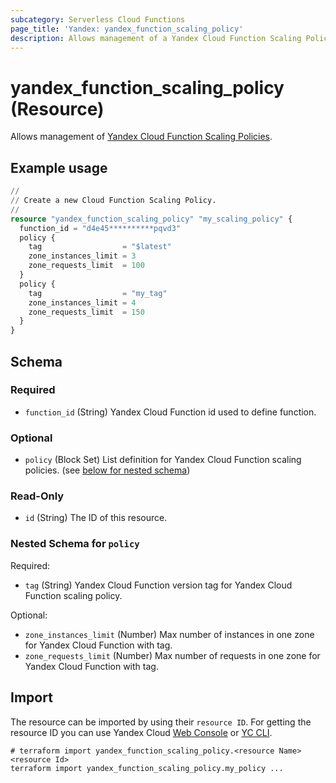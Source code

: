 ```yaml
---
subcategory: Serverless Cloud Functions
page_title: 'Yandex: yandex_function_scaling_policy'
description: Allows management of a Yandex Cloud Function Scaling Policy.
---
```


# yandex_function_scaling_policy (Resource)

Allows management of [Yandex Cloud Function Scaling Policies](https://yandex.cloud/docs/functions/).

## Example usage

```terraform
//
// Create a new Cloud Function Scaling Policy.
//
resource "yandex_function_scaling_policy" "my_scaling_policy" {
  function_id = "d4e45**********pqvd3"
  policy {
    tag                  = "$latest"
    zone_instances_limit = 3
    zone_requests_limit  = 100
  }
  policy {
    tag                  = "my_tag"
    zone_instances_limit = 4
    zone_requests_limit  = 150
  }
}
```

<!-- schema generated by tfplugindocs -->
## Schema

### Required

- `function_id` (String) Yandex Cloud Function id used to define function.

### Optional

- `policy` (Block Set) List definition for Yandex Cloud Function scaling policies. (see [below for nested schema](#nestedblock--policy))

### Read-Only

- `id` (String) The ID of this resource.

<a id="nestedblock--policy"></a>
### Nested Schema for `policy`

Required:

- `tag` (String) Yandex Cloud Function version tag for Yandex Cloud Function scaling policy.

Optional:

- `zone_instances_limit` (Number) Max number of instances in one zone for Yandex Cloud Function with tag.
- `zone_requests_limit` (Number) Max number of requests in one zone for Yandex Cloud Function with tag.

## Import

The resource can be imported by using their `resource ID`. For getting the resource ID you can use Yandex Cloud [Web Console](https://console.yandex.cloud) or [YC CLI](https://yandex.cloud/docs/cli/quickstart).

```shell
# terraform import yandex_function_scaling_policy.<resource Name> <resource Id>
terraform import yandex_function_scaling_policy.my_policy ...
```
